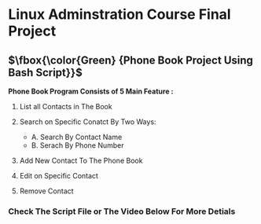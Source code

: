 # Linux Adminstration Course Final Project

## $\fbox{\color{Green} {Phone Book Project Using Bash Script}}$

**Phone Book Program Consists of 5 Main Feature :**
1. List all Contacts in The Book
2. Search on Specific Conatct By Two Ways:

    - A. Search By Contact Name
    - B. Serach By Phone Number
3. Add New Contact To The Phone Book
4. Edit on Specific Contact 
5. Remove Contact

### Check The Script File or The Video Below For More Detials







